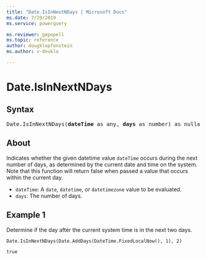 ```yaml
---
title: "Date.IsInNextNDays | Microsoft Docs"
ms.date: 7/29/2019
ms.service: powerquery

ms.reviewer: gepopell
ms.topic: reference
author: dougklopfenstein
ms.author: v-douklo

---
```

# Date.IsInNextNDays

## Syntax

<pre>
Date.IsInNextNDays(<b>dateTime</b> as any, <b>days</b> as number) as nullable logical
</pre>

## About
Indicates whether the given datetime value `dateTime` occurs during the next number of days, as determined by the current date and time on the system. Note that this function will return false when passed a value that occurs within the current day. <ul> <li><code>dateTime</code>: A <code>date</code>, <code>datetime</code>, or <code>datetimezone</code> value to be evaluated.</li> <li><code>days</code>: The number of days.</li> </ul>

## Example 1
Determine if the day after the current system time is in the next two days.

```powerquery-m
Date.IsInNextNDays(Date.AddDays(DateTime.FixedLocalNow(), 1), 2)
```

`true`

